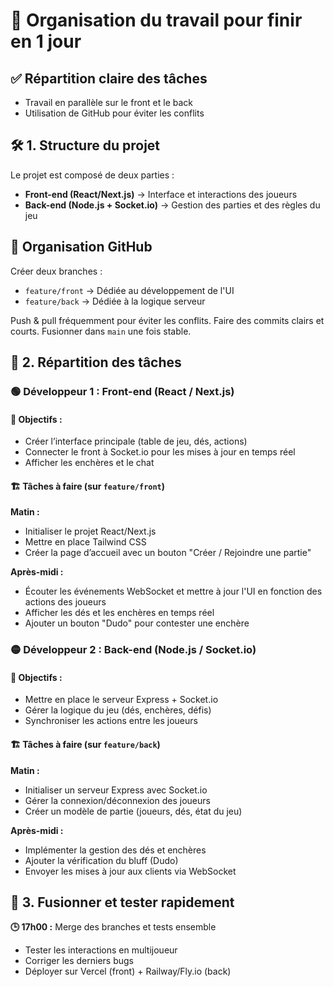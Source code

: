# 🚀 Organisation du travail pour finir en 1 jour

## ✅ Répartition claire des tâches
- Travail en parallèle sur le front et le back
- Utilisation de GitHub pour éviter les conflits

## 🛠 1. Structure du projet
Le projet est composé de deux parties :
- **Front-end (React/Next.js)** → Interface et interactions des joueurs
- **Back-end (Node.js + Socket.io)** → Gestion des parties et des règles du jeu

## 📌 Organisation GitHub
Créer deux branches :
- `feature/front` → Dédiée au développement de l'UI
- `feature/back` → Dédiée à la logique serveur

Push & pull fréquemment pour éviter les conflits. Faire des commits clairs et courts. Fusionner dans `main` une fois stable.

## 👥 2. Répartition des tâches

### 🟢 Développeur 1 : Front-end (React / Next.js)
#### 📌 Objectifs :
- Créer l’interface principale (table de jeu, dés, actions)
- Connecter le front à Socket.io pour les mises à jour en temps réel
- Afficher les enchères et le chat

#### 🏗️ Tâches à faire (sur `feature/front`)
**Matin :**
- Initialiser le projet React/Next.js
- Mettre en place Tailwind CSS
- Créer la page d’accueil avec un bouton "Créer / Rejoindre une partie"

**Après-midi :**
- Écouter les événements WebSocket et mettre à jour l'UI en fonction des actions des joueurs
- Afficher les dés et les enchères en temps réel
- Ajouter un bouton "Dudo" pour contester une enchère

### 🟡 Développeur 2 : Back-end (Node.js / Socket.io)
#### 📌 Objectifs :
- Mettre en place le serveur Express + Socket.io
- Gérer la logique du jeu (dés, enchères, défis)
- Synchroniser les actions entre les joueurs

#### 🏗️ Tâches à faire (sur `feature/back`)
**Matin :**
- Initialiser un serveur Express avec Socket.io
- Gérer la connexion/déconnexion des joueurs
- Créer un modèle de partie (joueurs, dés, état du jeu)

**Après-midi :**
- Implémenter la gestion des dés et enchères
- Ajouter la vérification du bluff (Dudo)
- Envoyer les mises à jour aux clients via WebSocket

## 🔄 3. Fusionner et tester rapidement
**🕒 17h00 :** Merge des branches et tests ensemble
- Tester les interactions en multijoueur
- Corriger les derniers bugs
- Déployer sur Vercel (front) + Railway/Fly.io (back)